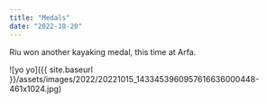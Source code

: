 ```yaml
---
title: "Medals"
date: "2022-10-20"
---
```


Riu won another kayaking medal, this time at Arfa.

![yo yo]({{ site.baseurl }}/assets/images/2022/20221015_1433453960957616636000448-461x1024.jpg)
